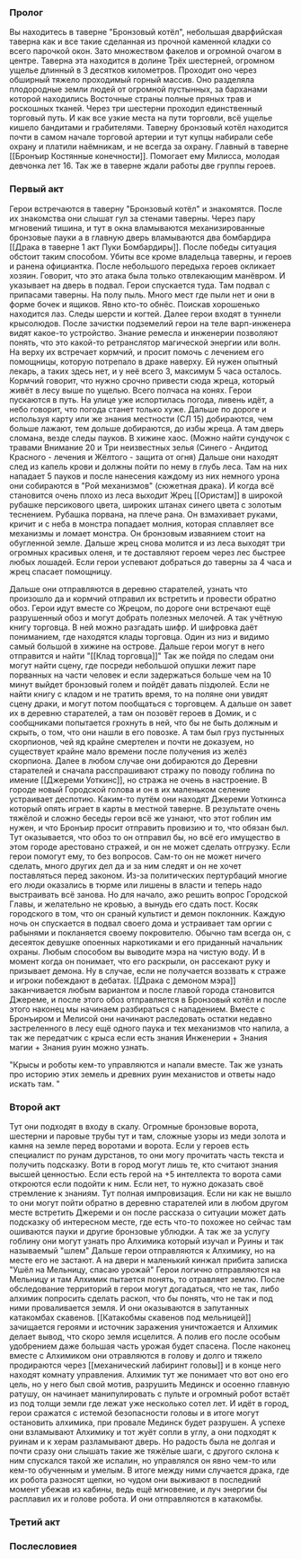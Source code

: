 ### Пролог

Вы находитесь в таверне "Бронзовый котёл", небольшая дварфийская таверна как и все такие сделанная из прочной каменной кладки со всего парочкой окон. Зато множеством факелов и огромной очагом в центре. Таверна эта находится в долине Трёх шестерней, огромном ущелье длинный в 3 десятков километров. Проходит оно через обширный тяжело проходимый горный массив. Оно разделяла плодородные земли людей от огромной пустынных, за барханами которой находились Восточные страны полные пряных трав и роскошных тканей. Через три шестерни проходил единственный торговый путь.
И как все узкие места на пути торговли, всё ущелье кишело бандитами и грабителями. Таверну бронзовый котёл находится почти в самом начале торговой артерии и тут купцы набирали себе охрану и платили наёмникам, и не всегда за охрану. 
Главный в таверне [[Бронъир Костянные конечности]]. Помогает ему Милисса, молодая девчонка лет 16. Так же в таверне ждали работы две группы героев. 
### Первый акт 

Герои встречаются в таверну "Бронзовый котёл" и знакомятся. После их знакомства они слышат гул за стенами таверны. Через пару мгновений тишина, и тут в окна вламываются механизированные бронзовые пауки а в главную дверь вламываются два бомбардира [[Драка в таверне 1 акт Пуки Бомбардиры]]. 
После победы ситуация обстоит таким способом. Убиты все кроме владельца таверны, и героев и ранена официантка.  После небольшого передыха героев окликает хозяин. Говорит, что это атака была только отвлекающим манёвром. И указывает на дверь в подвал. 
Герои спускается туда. Там подвал с припасами таверны. На полу пыль. Много мест где пыли нет и они в форме бочек и ящиков. Явно кто-то обнёс. Поискав хорошенько находится лаз. Следы шерсти и когтей. 
Далее герои входят в туннели крысолюдов. После зачистки подземелий герои на теле варп-инженера видят какое-то устройство. Знание ремесла и инженерии позволяют понять, что это какой-то ретранслятор магической энергии или волн. 
На верху их встречает кормчий, и просит помочь с лечением его помощницы, которую потрепало в драке наверху. 
Ей нужен опытный лекарь, а таких здесь нет, и у неё всего 3, максимум 5 часа осталось. Кормчий говорит, что нужно срочно привести сюда жреца, который живёт в лесу выше по ущелью. Всего полчаса на конях. Герои пускаются в путь. На улице уже испортилась погода, ливень идёт, а небо говорит, что погода станет только хуже. Дальше по дороге и используя карту или же знания местности (СЛ 15) добираются, чем больше лажают, тем дольше добираются, до избы жреца. 
А там дверь сломана, везде следы пауков. В хижине хаос. (Можно найти сундучок с травами Внимание 20 и Три неизвестных зелья (Синего - Андитод Красного - лечения и Жёлтого - защита от огня)
Дальше они находят след из капель крови и должны пойти по нему в глубь леса. Там на них нападает 5 пауков и после нанесения каждому из них немного урона они собираются в "Рой механизмов" (сюжетная драка). И когда всё становится очень плохо из леса выходит Жрец [[Ористам]] в широкой рубашке персикового цвета, широких штанах синего цвета с золотым теснением. Рубашка порвана, на плече рана. Он взмахивает руками, кричит и с неба в монстра попадает молния, которая сплавляет все механизмы и ломает монстра. Он бронзовым изваянием стоит на обугленной земле. Дальше жрец снова молится и из леса выходят три огромных красивых оленя, и те доставляют героем через лес быстрее любых лошадей. Если герои успевают добраться до таверны за 4 часа и жрец спасает помощницу. 

Дальше они отправляются в деревню старателей, узнать что произошло да и кормчий отправил их встретить и провести обратно обоз. Герои идут вместе со Жрецом, по дороге они встречают ещё разрушенный обоз и могут добрать полезных мелочей. А так учётную книгу торговца. В ней можно разгадать шифр. И шифровка даёт пониманием, где находятся клады торговца. Один из низ и видимо самый большой в хижине на острове. Дальше герои могут в него отправится и найти "[[Клад торговца]]"
Так же пойдя по следам они могут найти сцену, где посреди небольшой опушки лежит паре порванных на части человек и если задержаться больше чем на 10 минут выйдет бронзовый голем и пойдёт давать пiздюлей.  Если не найти книгу с кладом и не тратить время, то на поляне они увидят сцену драки, и могут потом пообщаться с торговцем. А дальше он завет их в деревню старателей, а там он позовёт героев  в Домик, и с сообщниками попытается грохнуть в ней, что бы не быть должным и скрыть, о том, что они нашли в его повозке. А там был груз пустынных скорпионов, чей яд крайне смертелен и почти не доказуем, но существует крайне мало времени после получения из желёз скорпиона. 
Далее в любом случае они добираются до Деревни старателей и сначала расспрашивают стражу по поводу гоблина по имение [[Джереми Уоткинс]], но стража не очень в настроение. В городе новый Городской голова и он в их маленьком селение устраивает деспотию. 
Каким-то путём они находят Джереми Уоткинса который опять играет в карты в местной таверне. В результате очень тяжёлой и сложно беседы герои всё же узнают, что этот гоблин им нужен, и что Бронъир просит отправить провизию и то, что обязан был. 
Тут оказывается, что обоз то он отправил бы, но всё его имущество в этом городе арестовано стражей, и он не может сделать отгрузку. Если герои помогут ему, то без вопросов. Сам-то он не может ничего сделать, много других дел да и за ним следят и он не хочет поставляться перед законом. Из-за политических пертурбаций многие его люди оказались в тюрме или лишены в власти и теперь надо выстраивать всё занова. Но для начало, ажо решить вопрос Городской Главы, и желательно не кровью, а вынудь его сдать пост. 
Косяк городского в том, что он сраный культист и демон поклонник. Каждую ночь он спускается в подвал своего дома и устраивает там оргии с рабынями и покланяется своему покровителю. Обычно там всегда он, с десеяток девушке опоенных наркотиками и его приданный начальник охраны. 
Любым способом вы выводите мэра на чистую воду. И в момент когда он понимает, что его раскрыли, он рассекают руку и призывает демона. Ну в случае, если не получается воззвать к страже и игроки побеждают в дебатах. [[Драка с демоном мэра]] заканчивается любым вариантом и после главой города становится Джереме, и после этого обоз отправляется в Бронзовый котёл и после этого наконец мы начинаем разбираться с нападением.
Вместе с Бронъиром и Мелисой они начинают раследовать остатки недавно застреленного в лесу ещё одного паука и тех механизмов что напила, а так же передатчик с крыса если есть знания Инженерии + Знания магии + Знания руин можно узнать.

"Крысы и роботы кем-то управляются и напали вместе. Так же узнать про историю этих земель и древних руин механистов и ответы надо искать там. " 

 
### Второй акт  

Тут они подходят в входу в скалу. Огромные бронзовые ворота, шестерни и паровые трубы тут и там, сложные узоры из меди золота и камня на земле перед воротами и ворота. Если у героев есть специалист по рунам дурстанов, то они могу прочитать часть текста и получить подсказку. Воти в город могут лишь те, кто считают знания высшей ценностью. Если есть герой на +5 интеллекта то ворота сами откроются если подойти к ним. Если нет, то нужно доказать своё стремление к знаниям. Тут полная импровизация. Если ни как не вышло то они могут пойти обратно в деревню старателей или в любом другом месте встретить Джереми и он после рассказа о ситуации может дать подсказку об интересном месте, где есть что-то похожее но сейчас там ошиваются пауки и другие бронзовые ублюдки. А так же за услугу гоблину они могут узнать про Алхимика который изучал и Руины и так называемый "шлем" 
Дальше герои отправляются к Алхимику, но на месте его не застают. А на двери н маленький кинжал прибита записка
"Ушёл на Мельницу, спасаю урожай" 
Герои логично отправляются на Мельницу и там Алхимик пытается понять, то отравляет землю. После обследование территорий в герои могут догадаться, что не так, либо алхимик попросить сделать раскоп, что бы понять, что не так и под ними проваливается земля. И они оказываются в запутанных катакомбах скавенов. [[Катакобмы скавенов под мельницей]] зачищается героями и источник заражения уничтожается и Алхимик делает вывод, что скоро земля исцелится. А полив его после особым удобрением даже большая часть урожая будет спасена. 
После наконец вместе с Алхимиком они отравляются в голову и долго и тяжело продираются через [[механический лабиринт головы]] и в конце него находят комнату управления. Алхимик тут же понимает что вот оно его цель, но у него был свой мотив, разрушить Мединск и осоенно главную ратушу, он начинает манипулировать с пульте и огромный робот встаёт из под толщи земли где лежат уже несколько сотел лет. И идёт в город, герои сражатся с истемой безопасности головы и в итоге могут остановить алхимика, при провале Мединск будет разрушен. А успехе они взламывают Алхимику и тот жуёт сопли в углу, а они подходят к руинам и к херам разламывают дверь. Но радость была не долгая и почти сразу они слышать такие же тяжёлые шаги, с другого склона к ним спускался такой же испалин, но управлялся он явно чем-то или кем-то обученным и умелым. В итоге между ними случается драка, где их робота разносят  щепки, но чудом они выживают в последний момент убежав из кабины, ведь ещё мгновение, и луч энергии бы расплавил их и голове робота. И они отправляются в катакомбы.

### Третий акт 

### Послесловиея
